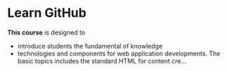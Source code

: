 # Learn GitHub

**This course** is designed to 
- introduce students the fundamental of knowledge
- technologies and components for web application developments. The basic topics includes the standard HTML for content cre…
